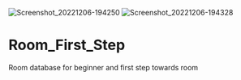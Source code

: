 ![Screenshot_20221206-194250](https://user-images.githubusercontent.com/81159555/205940324-1dfb6354-857f-42eb-9fa4-d860c25fa8e2.png)
![Screenshot_20221206-194328](https://user-images.githubusercontent.com/81159555/205940425-57ad0987-84f2-4f1d-887b-373c6432a2c1.png)
# Room_First_Step
Room database for beginner and first step towards room
